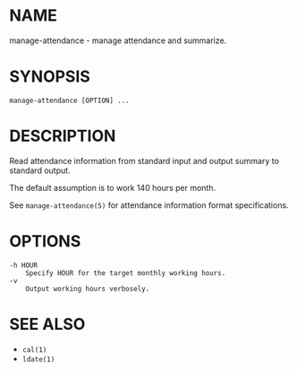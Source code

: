 # NAME
manage-attendance - manage attendance and summarize.

# SYNOPSIS

    manage-attendance [OPTION] ...

# DESCRIPTION
Read attendance information from standard input and output summary to standard output.

The default assumption is to work 140 hours per month.

See `manage-attendance(5)` for attendance information format specifications.

# OPTIONS

    -h HOUR
        Specify HOUR for the target monthly working hours.
    -v
        Output working hours verbosely.

# SEE ALSO
- `cal(1)`
- `ldate(1)`

